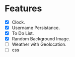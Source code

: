 # Features
- [x] Clock.
- [x] Username Persistance.
- [x] To Do List.
- [x] Random Background Image.
- [ ] Weather with Geolocation.
- [ ] css
